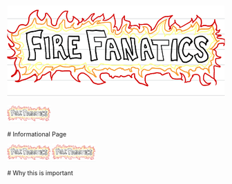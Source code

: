 ![image](image1.png)
<p float="left">
  <img src="/image1.png" width="100" />
</p>
# Informational Page
<p float="left">
  <img src="/image1.png" width="100" />
  <img src="/image1.png" width="100" /> 
</p>
# Why this is important 
